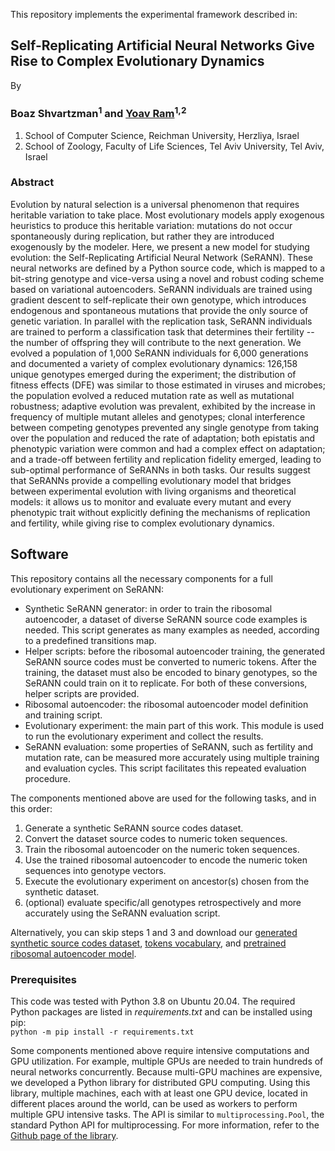 This repository implements the experimental framework described in:

## Self-Replicating Artificial Neural Networks Give Rise to Complex Evolutionary Dynamics
By  
### Boaz Shvartzman<sup>1</sup> and [Yoav Ram](https://www.yoavram.com)<sup>1,2</sup>
1) School of Computer Science, Reichman University, Herzliya, Israel
2) School of Zoology, Faculty of Life Sciences, Tel Aviv University, Tel Aviv, Israel

### Abstract
Evolution by natural selection is a universal phenomenon that requires heritable variation to take place.
Most evolutionary models apply exogenous heuristics to produce this heritable variation:
mutations do not occur spontaneously during replication,
but rather they are introduced exogenously by the modeler.
Here, we present a new model for studying evolution: the Self-Replicating Artificial Neural Network (SeRANN).
These neural networks are defined by a Python source code, which is mapped to a bit-string genotype and vice-versa using a novel and robust coding scheme based on variational autoencoders.
SeRANN individuals are trained using gradient descent to self-replicate their own genotype, which introduces endogenous and spontaneous mutations that provide the only source of genetic variation. 
In parallel with the replication task, SeRANN individuals are trained to perform a classification task that determines their fertility -- the number of offspring they will contribute to the next generation.
We evolved a population of 1,000 SeRANN individuals for 6,000 generations and documented a variety of complex evolutionary dynamics: 126,158 unique genotypes emerged during the experiment; the distribution of fitness effects (DFE) was similar to those estimated in viruses and microbes; the population evolved a reduced mutation rate as well as mutational robustness; adaptive evolution was prevalent, exhibited by the increase in frequency of multiple mutant alleles and genotypes; clonal interference between competing genotypes prevented any single genotype from taking over the population and reduced the rate of adaptation; both epistatis and phenotypic variation were common and had a complex effect on adaptation; and a trade-off between fertility and replication fidelity emerged, leading to sub-optimal performance of SeRANNs in both tasks.
Our results suggest that SeRANNs provide a compelling evolutionary model that bridges between experimental evolution with living organisms and theoretical models: it allows us to monitor and evaluate every mutant and every phenotypic trait without explicitly defining the mechanisms of replication and fertility, while giving rise to complex evolutionary dynamics.

## Software
This repository contains all the necessary components for a full evolutionary experiment on SeRANN:  

* Synthetic SeRANN generator: in order to train the ribosomal autoencoder, a dataset of diverse SeRANN source code examples is needed. This script generates as many examples as needed, according to a predefined transitions map.
* Helper scripts: before the ribosomal autoencoder training, the generated SeRANN source codes must be converted to numeric tokens. After the training, the dataset must also be encoded to binary genotypes, so the SeRANN could train on it to replicate. For both of these conversions, helper scripts are provided.
* Ribosomal autoencoder: the ribosomal autoencoder model definition and training script.
* Evolutionary experiment: the main part of this work. This module is used to run the evolutionary experiment and collect the results.
* SeRANN evaluation: some properties of SeRANN, such as fertility and mutation rate, can be measured more accurately using multiple training and evaluation cycles. This script facilitates this repeated evaluation procedure.

The components mentioned above are used for the following tasks, and in this order:
1. Generate a synthetic SeRANN source codes dataset.
2. Convert the dataset source codes to numeric token sequences.
3. Train the ribosomal autoencoder on the numeric token sequences.
4. Use the trained ribosomal autoencoder to encode the numeric token sequences into genotype vectors. 
5. Execute the evolutionary experiment on ancestor(s) chosen from the synthetic dataset.
6. (optional) evaluate specific/all genotypes retrospectively and more accurately using the SeRANN evaluation script. 

Alternatively, you can skip steps 1 and 3 and download our [generated synthetic source codes dataset](https://serann.s3.amazonaws.com/data/srann_datasets/generated_27032020.csv), [tokens vocabulary](https://serann.s3.amazonaws.com/data/vocabularies/generated_27032020.csv), and [pretrained ribosomal autoencoder model](https://serann.s3.amazonaws.com/models/genetic_autoencoder/sloppy-cornflower-dane_b69079.zip).

### Prerequisites
This code was tested with Python 3.8 on Ubuntu 20.04. The required Python packages are listed in *requirements.txt* and can be installed using pip:  
`python -m pip install -r requirements.txt`

Some components mentioned above require intensive computations and GPU utilization.
For example, multiple GPUs are needed to train hundreds of neural networks concurrently. 
Because multi-GPU machines are expensive, we developed a Python library for distributed GPU computing. 
Using this library, multiple machines, each with at least one GPU device, located in different places around the world, can be used as workers to perform multiple GPU intensive tasks.
The API is similar to `multiprocessing.Pool`, the standard Python API for multiprocessing.
For more information, refer to the [Github page of the library](https://github.com/boaz85/DistributedComputing).
